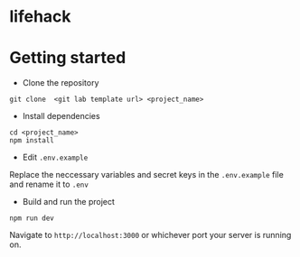 # lifehack

# Getting started
- Clone the repository
```
git clone  <git lab template url> <project_name>
```
- Install dependencies
```
cd <project_name>
npm install
```

- Edit `.env.example`

Replace the neccessary variables and secret keys in the `.env.example` file and rename it to `.env`
  
- Build and run the project
```
npm run dev
```

Navigate to `http://localhost:3000` or whichever port your server is running on.
